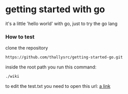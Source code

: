 # getting started with go
it's a little 'hello world' with go, just to try the go lang

### How to test
clone the repository
```bash
https://github.com/thallysrc/getting-started-go.git
```
inside the root path you run this command:
```bash
./wiki
```
to edit the test.txt you need to open this url:
[a link](http://127.0.0.1:8080/view/test)
